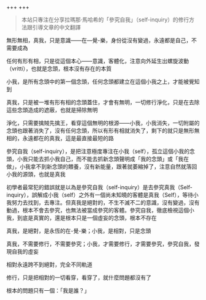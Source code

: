 +++
+++

> 本站只專注在分享拉瑪那·馬哈希的「參究自我」（self-inquiry）的修行方法跟引導文章的中文翻譯

無形無相，真我，只是意識——在—覺-樂，身份從沒有變過，永遠都是自己，不需要成為

任何有形有相，只是從這個本心——意識，客體化，注意向外延生出螺旋波動（vritti），也就是念頭，根本沒有存在的本質

小我，是所有念頭中的第一個念頭，任何念頭都建立在這個小我之上，才能被覺知到

真我，只是被一堆有形有相的念頭蓋住，才會有無明，一切修行淨化，只是在去除這些念頭造成的遮蔽，也就是掃除無明

淨化，只需要擒賊先擒王，看穿這個無明的根源——小我，小我消失，一切附屬的念頭也跟著消失了，沒有任何念頭，所以有形有相就消失了，剩下的就只是無形無相的，永遠都在的真我，這是最直接最短的路

參究自我（self-inquiry），是把注意極度專注在小我（self），孤立這個小我的念頭，小我只能去抓小我自己，而不能去抓新念頭聲明成「我的念頭」或「我在做」，小我拿不到新念頭的餵養，沒有新能量，跟著就萎縮掉了，注意自然就落回小我的源頭，也就是真我

初學者最常犯的錯誤就是以為是參究自我（self-inquiry）是去參究真我（Self-inquiry），誤解成小我（self）之外有一個尚未知曉的客體是真我（Self），等待小我努力去找到，去專注。但真我是絕對的，不生不滅不二的意識，沒有變過，沒有動過，根本不會去參究，也無法被當成參究的客體。參究自我，徹底檢視這個小我，到底是真實的，還是根本只是一個虛妄的念頭，根本不存在

真我，是絕對，是永恆的在-覺-樂；小我，是相對，只是念頭

真我，不需要修行，不需要參究；小我，才需要修行，才需要參究，參究自我，發現自我的虛妄

相對永遠跨不到絕對，完全不同軌道

修行，只是把相對的一切看穿，看穿了，就什麼問題都沒有了

根本的問題只有一個：「我是誰？」





